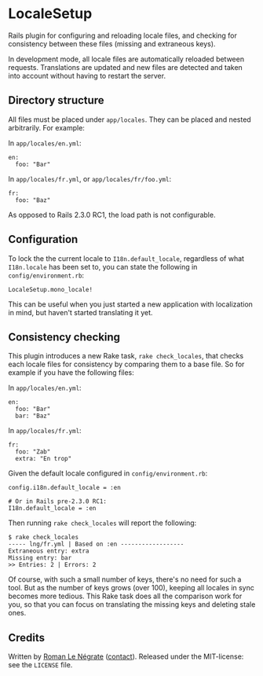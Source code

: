 # LocaleSetup

Rails plugin for configuring and reloading locale files, and checking for consistency between these files (missing and extraneous keys).

In development mode, all locale files are automatically reloaded between requests. Translations are updated and new files are detected and taken into account without having to restart the server.

## Directory structure

All files must be placed under `app/locales`. They can be placed and nested arbitrarily. For example:

In `app/locales/en.yml`:

    en:
      foo: "Bar"

In `app/locales/fr.yml`, or `app/locales/fr/foo.yml`:

    fr:
      foo: "Baz"

As opposed to Rails 2.3.0 RC1, the load path is not configurable.

## Configuration

To lock the the current locale to `I18n.default_locale`, regardless of what `I18n.locale` has been set to, you can state the following in `config/environment.rb`:

    LocaleSetup.mono_locale!

This can be useful when you just started a new application with localization in mind, but haven't started translating it yet.

## Consistency checking

This plugin introduces a new Rake task, `rake check_locales`, that checks each locale files for consistency by comparing them to a base file. So for example if you have the following files:

In `app/locales/en.yml`:

    en:
      foo: "Bar"
      bar: "Baz"

In `app/locales/fr.yml`:

    fr:
      foo: "Zab"
      extra: "En trop"

Given the default locale configured in `config/environment.rb`:

    config.i18n.default_locale = :en
    
    # Or in Rails pre-2.3.0 RC1:
    I18n.default_locale = :en

Then running `rake check_locales` will report the following:

    $ rake check_locales
    ----- lng/fr.yml | Based on :en ------------------
    Extraneous entry: extra
    Missing entry: bar
    >> Entries: 2 | Errors: 2

Of course, with such a small number of keys, there's no need for such a tool. But as the number of keys grows (over 100), keeping all locales in sync becomes more tedious. This Rake task does all the comparison work for you, so that you can focus on translating the missing keys and deleting stale ones.

## Credits

Written by [Roman Le Négrate](http://roman.flucti.com) ([contact](mailto:roman.lenegrate@gmail.com)). Released under the MIT-license: see the `LICENSE` file.
